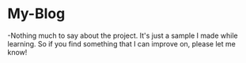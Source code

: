 # My-Blog

-Nothing much to say about the project. It's just a sample I made while learning. So if you find something that I can improve on, please let me know!